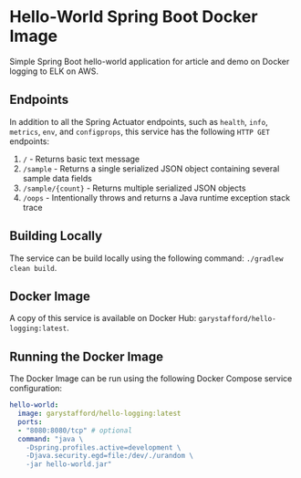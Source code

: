 # Hello-World Spring Boot Docker Image

Simple Spring Boot hello-world application for article and demo on Docker logging to ELK on AWS.

## Endpoints

In addition to all the Spring Actuator endpoints, such as `health`, `info`, `metrics`, `env`, and `configprops`, this service has the following `HTTP GET` endpoints:

1. `/` - Returns basic text message
2. `/sample` - Returns a single serialized JSON object containing several sample data fields
3. `/sample/{count}` - Returns multiple serialized JSON objects
4. `/oops` - Intentionally throws and returns a Java runtime exception stack trace

## Building Locally

The service can be build locally using the following command: `./gradlew clean build`.

## Docker Image

A copy of this service is available on Docker Hub: `garystafford/hello-logging:latest`.

## Running the Docker Image

The Docker Image can be run using the following Docker Compose service configuration:

```yaml
hello-world:
  image: garystafford/hello-logging:latest
  ports:
  - "8080:8080/tcp" # optional
  command: "java \
    -Dspring.profiles.active=development \
    -Djava.security.egd=file:/dev/./urandom \
    -jar hello-world.jar"
```
